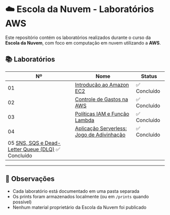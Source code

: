 # ☁️ Escola da Nuvem - Laboratórios AWS

Este repositório contém os laboratórios realizados durante o curso da **Escola da Nuvem**, com foco em computação em nuvem utilizando a **AWS**.

## 📚 Laboratórios

| Nº  | Nome                                              | Status     |
|-----|---------------------------------------------------|------------|
| 01  | [Introdução ao Amazon EC2](./lab01-introducao-ec2)| ✅ Concluído |
| 02  |[Controle de Gastos na AWS](./lab02-controle-de-gastos)| ✅ Concluído   |
| 03  | [Políticas IAM e Função Lambda](./lab03-politicas-iam-e-funcao-lambda) | ✅ Concluído |
| 04   | [Aplicação Serverless: Jogo de Adivinhação](./lab04-aplicacao-serverless-jogo-adivinhacao) | ✅ Concluído | 
| 05	[SNS, SQS e Dead-Letter Queue (DLQ)](lab05-sns-sqs-dlq)	✅ Concluído |

---

## 📌 Observações

- Cada laboratório está documentado em uma pasta separada
- Os prints foram armazenados localmente (ou em `/prints` quando possível)
- Nenhum material proprietário da Escola da Nuvem foi publicado
